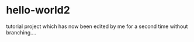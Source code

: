 # hello-world2
tutorial project
which has now been edited
by me
for a second time without branching....
